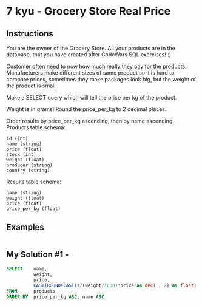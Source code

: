 # 7 kyu - Grocery Store Real Price
## Instructions
You are the owner of the Grocery Store. All your products are in the database, that you have created after CodeWars SQL exercises! :)

Customer often need to now how much really they pay for the products. Manufacturers make different sizes of same product so it is hard to compare prices, sometimes they make packages look big, but the weight of the product is small.

Make a SELECT query which will tell the price per kg of the product.

Weight is in grams! Round the price_per_kg to 2 decimal places.

Order results by price_per_kg ascending, then by name ascending.
Products table schema:

    id (int)
    name (string)
    price (float)
    stock (int)
    weight (float)
    producer (string)
    country (string)

Results table schema:

    name (string)
    weight (float)
    price (float)
    price_per_kg (float)

## Examples
```

```

## My Solution #1 - 
```sql
SELECT    name,
          weight,
          price,
          CAST(ROUND(CAST(1/(weight/1000)*price as dec) , 2) as float) AS price_per_kg
FROM      products
ORDER BY  price_per_kg ASC, name ASC
```
